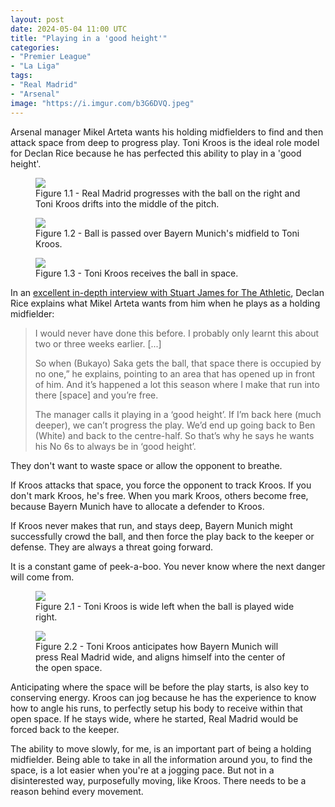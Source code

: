 ```yaml
---
layout: post
date: 2024-05-04 11:00 UTC
title: "Playing in a 'good height'"
categories:
- "Premier League"
- "La Liga"
tags:
- "Real Madrid"
- "Arsenal"
image: "https://i.imgur.com/b3G6DVQ.jpeg"
---
```


Arsenal manager Mikel Arteta wants his holding midfielders to find and then attack space from deep to progress play. Toni Kroos is the ideal role model for Declan Rice because he has perfected this ability to play in a 'good height'.

<!---more--->

<figure>
    <img src="https://i.imgur.com/GdeDQR5.jpeg">
    <figcaption>Figure 1.1 - Real Madrid progresses with the ball on the right and Toni Kroos drifts into the middle of the pitch.</figcaption>
</figure> 

<figure>
    <img src="https://i.imgur.com/reg5zLN.jpeg">
    <figcaption>Figure 1.2 - Ball is passed over Bayern Munich's midfield to Toni Kroos.</figcaption>
</figure> 

<figure>
    <img src="https://i.imgur.com/b3G6DVQ.jpeg">
    <figcaption>Figure 1.3 - Toni Kroos receives the ball in space.</figcaption>
</figure> 

In an [excellent in-depth interview with Stuart James for The Athletic](https://theathletic.com/5439408/2024/04/30/declan-rice-arsenal-tactics-interview/), Declan Rice explains what Mikel Arteta wants from him when he plays as a holding midfielder:

> I would never have done this before. I probably only learnt this about two or three weeks earlier. [...]
> 
> So when (Bukayo) Saka gets the ball, that space there is occupied by no one,” he explains, pointing to an area that has opened up in front of him. And it’s happened a lot this season where I make that run into there [space] and you’re free.
>  
> The manager calls it playing in a ‘good height’. If I’m back here (much deeper), we can’t progress the play. We’d end up going back to Ben (White) and back to the centre-half. So that’s why he says he wants his No 6s to always be in ‘good height’.

They don't want to waste space or allow the opponent to breathe. 

If Kroos attacks that space, you force the opponent to track Kroos. If you don't mark Kroos, he's free. When you mark Kroos, others become free, because Bayern Munich have to allocate a defender to Kroos. 

If Kroos never makes that run, and stays deep, Bayern Munich might successfully crowd the ball, and then force the play back to the keeper or defense. They are always a threat going forward. 

It is a constant game of peek-a-boo. You never know where the next danger will come from. 

<figure>
    <img src="https://i.imgur.com/KXCpb81.jpeg">
    <figcaption>Figure 2.1 - Toni Kroos is wide left when the ball is played wide right.</figcaption>
</figure> 

<figure>
    <img src="https://i.imgur.com/te8HeAX.jpeg">
    <figcaption>Figure 2.2 - Toni Kroos anticipates how Bayern Munich will press Real Madrid wide, and aligns himself into the center of the open space.</figcaption>
</figure> 

Anticipating where the space will be before the play starts, is also key to conserving energy. Kroos can jog because he has the experience to know how to angle his runs, to perfectly setup his body to receive within that open space. If he stays wide, where he started, Real Madrid would be forced back to the keeper. 

The ability to move slowly, for me, is an important part of being a holding midfielder. Being able to take in all the information around you, to find the space, is a lot easier when you're at a jogging pace. But not in a disinterested way, purposefully moving, like Kroos. There needs to be a reason behind every movement. 